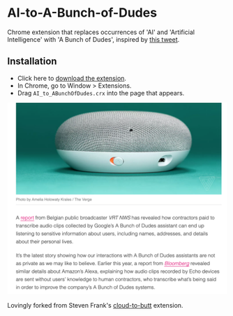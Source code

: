 AI-to-A-Bunch-of-Dudes
=============
Chrome extension that replaces occurrences of 'AI' and 'Artificial Intelligence' with 'A Bunch of Dudes', inspired by [this tweet](https://twitter.com/xuhulk/status/1149341407590719488).

Installation
------------
- Click here to [download the extension](https://github.com/joeyyang/AI-to-A-Bunch-Of-Dudes/blob/master/AI_to_ABunchOfDudes.crx?raw=true).
- In Chrome, go to Window > Extensions.  
- Drag `AI_to_ABunchOfDudes.crx` into the page that appears.


![](example.png)

Lovingly forked from Steven Frank's [cloud-to-butt](https://github.com/panicsteve/cloud-to-butt) extension.


